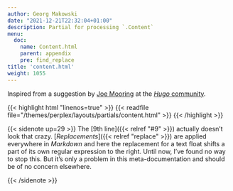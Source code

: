 ```yaml
---
author: Georg Makowski
date: "2021-12-21T22:32:04+01:00"
description: Partial for processing `.Content`
menu:
  doc:
    name: Content.html
    parent: appendix
    pre: find_replace
title: 'content.html'
weight: 1055
---
```


Inspired from a suggestion by [Joe Mooring](https://discourse.gohugo.io/u/jmooring/summary) at the [_Hugo_ community](https://discourse.gohugo.io).

{{< highlight html "linenos=true" >}}
{{< readfile file="/themes/perplex/layouts/partials/content.html" >}}
{{< /highlight >}}

{{< sidenote up=29 >}}
The [9th line]({{< relref "#9" >}}) actually doesn’t look that crazy. [_Replacements_]({{< relref "replace" >}}) are applied everywhere in _Markdown_ and here the replacement for a text float shifts a part of its own regular expression to the right. Until now, I’ve found no way to stop this. But it’s only a problem in this meta-documentation and should be of no concern elsewhere.

{{< /sidenote >}}
